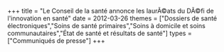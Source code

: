 +++
title = "Le Conseil de la santé annonce les laurÃ©ats du DÃ©fi de l'innovation en santé"
date = 2012-03-26
themes = ["Dossiers de santé électroniques","Soins de santé primaires","Soins à domicile et soins communautaires","État de santé et résultats de santé"]
types = ["Communiqués de presse"]
+++
